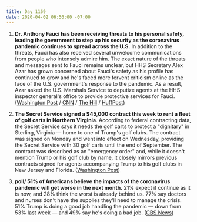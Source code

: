 ```yaml
---
title: Day 1169
date: 2020-04-02 06:56:00 -07:00
---
```


1. **Dr. Anthony Fauci has been receiving threats to his personal safety, leading the government to step up his security as the coronavirus pandemic continues to spread across the U.S.** In addition to the threats, Fauci has also received several unwelcome communications from people who intensely admire him. The exact nature of the threats and messages sent to Fauci remains unclear, but HHS Secretary Alex Azar has grown concerned about Fauci's safety as his profile has continued to grow and he's faced more fervent criticism online as the face of the U.S. government's response to the pandemic. As a result, Azar asked the U.S. Marshals Service to deputize agents at the HHS inspector general's office to provide protective services for Fauci. ([Washington Post](https://www.washingtonpost.com/politics/anthony-faucis-security-is-stepped-up-as-doctor-and-face-of-us-coronavirus-response-receives-threats/2020/04/01/ff861a16-744d-11ea-85cb-8670579b863d_story.html) / [CNN](https://www.cnn.com/2020/04/01/politics/anthony-fauci-security-detail/index.html) / [The Hill](https://thehill.com/homenews/administration/490725-fauci-given-security-detail-after-receiving-threats) / [HuffPost](https://www.huffpost.com/entry/anthony-fauci-security-coronavirus_n_5e85776dc5b6f55ebf47e311))

2. **The Secret Service signed a $45,000 contract this week to rent a fleet of golf carts in Northern Virginia**. According to federal contracting data, the Secret Service says it needs the golf carts to protect a "dignitary" in Sterling, Virginia — home to one of Trump's golf clubs. The contract was signed on Monday and went into effect on Wednesday, providing the Secret Service with 30 golf carts until the end of September. The contract was described as an "emergency order" and, while it doesn't mention Trump or his golf club by name, it closely mirrors previous contracts signed for agents accompanying Trump to his golf clubs in New Jersey and Florida. ([Washington Post](https://www.washingtonpost.com/politics/amid-virus-outbreak-secret-service-signed-contract-to-rent-golf-carts-at-home-of-trump-club/2020/04/01/86d249fe-7449-11ea-85cb-8670579b863d_story.html))

3. **poll/ 51% of Americans believe the impacts of the coronavirus pandemic will get worse in the next month.** 21% expect it continue as it is now, and 28% think the worst is already behind us. 77% say doctors and nurses don't have the supplies they'll need to manage the crisis. 51% Trump is doing a good job handling the pandemic — down from 53% last week — and 49% say he's doing a bad job. ([CBS News](https://www.cbsnews.com/news/half-of-americans-say-coronavirus-outbreak-will-get-worse-over-the-next-month/))

